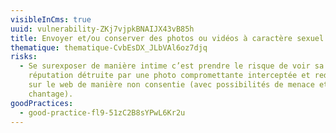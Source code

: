 ```yaml
---
visibleInCms: true
uuid: vulnerability-ZKj7vjpkBNAIJX43vB85h
title: Envoyer et/ou conserver des photos ou vidéos à caractère sexuel.
thematique: thematique-CvbEsDX_JLbVAl6oz7djq
risks:
  - Se surexposer de manière intime c’est prendre le risque de voir sa
    réputation détruite par une photo compromettante interceptée et rediffusée
    sur le web de manière non consentie (avec possibilités de menace et
    chantage).
goodPractices:
  - good-practice-fl9-51zC2B8sYPwL6Kr2u
---
```

